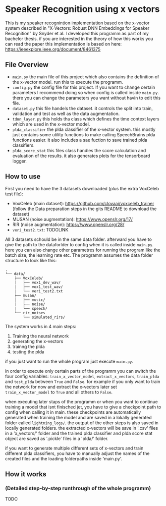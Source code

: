 # Speaker Recognition using x vectors

This is my speaker recognintion implementation based on the x-vector system described in "X-Vectors: Robust DNN Embeddings for Speaker Recognition" by Snyder et al. I developed this programm as part of my bachelor thesis. if you are interested in the theory of how this works you can read the paper this implementation is based on here: https://ieeexplore.ieee.org/document/8461375

## File Overview

 - `main.py` the main file of this project which also contains the definition of the x-vector model. run this to execute the programm.
 - `config.py` the config file for this project. If you want to change certain parameters I recommend doing so when config is called inside `main.py`. there you can change the parameters you want without havin to edit this file.
 - `dataset.py` this file handels the dataset. it controls the split into train, validation and test as well as the data augmentation.
 - `tdnn_layer.py` this holds tha class which defines the time context layers which are used in the x-vector model.
 - `plda_classifier` the plda classifier of the x-vector system. this mostly just contains some utility functions to make calling SpeechBrains plda functions easier. it also includes a sae fuction to save trained plda classifiers.
 - `plda_score_stat` this files class handles the score calculation and evaluation of the results. it also generates plots for the tensorboard logger.

## How to use

First you need to have the 3 datasets downloaded (plus the extra VoxCeleb test file):
 - VoxCeleb (main dataset): https://github.com/clovaai/voxceleb_trainer (follow the Data preparation steps in the gits README to download the dataset)
 - MUSAN (noise augmentation): https://www.openslr.org/17/
 - RIR (noise augmentation): https://www.openslr.org/28/
 - `veri_test2.txt`: TODOLINK

All 3 datasets schould be in the same data folder. afterward you have to give the path to the dataforlder to config when it is called inside `main.py`. here you can also change other parametres for running the program like the batch size, the learning rate etc. The programm assumes the data folder structure to look like this:

```
.
└── data/
    ├── VoxCeleb/
    |   ├── vox1_dev_wav/
    |   ├── vox1_test_wav/
    |   └── veri_test2.txt
    ├── musan/
    |   ├── music/
    |   ├── noise/
    |   └── speech/
    └── rir_noises
        └── simulated_rirs/
```

The system works in 4 main steps:
 1. Training the neural network
 2. generating the x-vectors
 3. trainng the plda
 4. testing the plda

if you just want to run the whole program just execute `main.py`.

in order to execute only certain parts of the programm you can switch the four config variables: `train_x_vector_model`, `extract_x_vectors`, `train_plda` and `test_plda` between `True` and `False`. for example if you only want to train the network for now and extract the x-vectors later set `train_x_vector_model` to `True` and all others to `False`.

when executing later staps of the programm or when you want to continue training a model that isnt finisched jet, you have to give a checkpoint path to config when calling it in main. these checkpoints are automatically generated when training the model and are saved in a lokally generated folder called `lightning_logs/`. the output of the other steps is also saved in locally generated folders. the extracted x-vectors will be save in '.csv' files in a 'x_vectors/' folder and the trained plda classifier and plda score stat object are saved as '.pickle' files in a 'plda/' folder.

if you want to generate multiple different sets of x-vectors and train different plda classifiers, you have to manually adjust the names of the created files and the loading folderpaths inside 'main.py'.

## How it works
### (Detailed step-by-step runthrough of the whole programm)

TODO